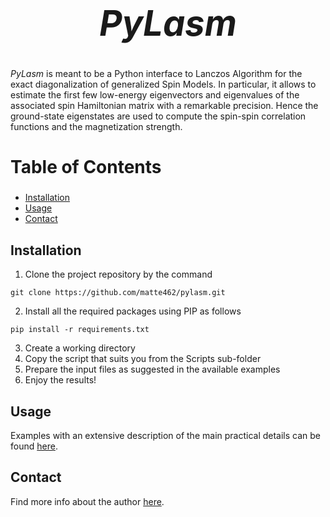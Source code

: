 *<h1 style="text-align: center; font-size: 4em;">PyLasm</h1>*

*PyLasm* is meant to be a Python interface to Lanczos Algorithm for the exact diagonalization of generalized Spin Models. In particular, it allows to estimate the first few low-energy eigenvectors and eigenvalues of the associated spin Hamiltonian matrix with a remarkable precision. Hence the ground-state eigenstates are used to compute the spin-spin correlation functions and the magnetization strength.

**<h2 style="font-size: 2em;">Table of Contents</h2>**
- [Installation](#installation)
- [Usage](#usage)
- [Contact](#contact)

## Installation
1. Clone the project repository by the command

```git clone https://github.com/matte462/pylasm.git```

2. Install all the required packages using PIP as follows
   
```pip install -r requirements.txt```

3. Create a working directory
4. Copy the script that suits you from the Scripts sub-folder
5. Prepare the input files as suggested in the available examples
6. Enjoy the results!

## Usage
Examples with an extensive description of the main practical details can be found [here](https://github.com/matte462/pylasm/Examples).

## Contact
Find more info about the author [here](https://github.com/matte462).
